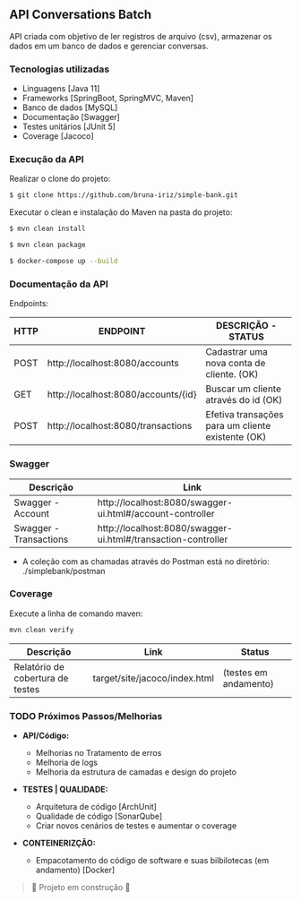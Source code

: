 ## API Conversations Batch

API criada com objetivo de ler registros de arquivo (csv), armazenar os dados em um banco de dados e gerenciar
conversas.

### Tecnologias utilizadas

- Linguagens [Java 11]
- Frameworks [SpringBoot, SpringMVC, Maven]
- Banco de dados [MySQL]
- Documentação [Swagger]
- Testes unitários [JUnit 5]
- Coverage [Jacoco]

### Execução da API

Realizar o clone do projeto:

```sh
$ git clone https://github.com/bruna-iriz/simple-bank.git
```

Executar o clean e instalação do Maven na pasta do projeto:

```sh
$ mvn clean install
```
```sh
$ mvn clean package
```
```sh
$ docker-compose up --build
```

### Documentação da API

Endpoints:

| HTTP | ENDPOINT   | DESCRIÇÃO - STATUS |
| ------     | ------ | ------ |
|POST   |http://localhost:8080/accounts | Cadastrar uma nova conta de cliente. (OK) |
|GET    |http://localhost:8080/accounts/{id} | Buscar um cliente através do id  (OK) |
|POST   |http://localhost:8080/transactions| Efetiva transações para um cliente existente (OK) |

### Swagger

| Descrição |  Link |
| ------     | ------ |
| Swagger - Account | http://localhost:8080/swagger-ui.html#/account-controller |
| Swagger - Transactions | http://localhost:8080/swagger-ui.html#/transaction-controller |

- A coleção com as chamadas através do Postman está no diretório: ./simplebank/postman

### Coverage

Execute a linha de comando maven:
```sh
mvn clean verify
```

| Descrição | Link | Status |
| ------     | ------ | ------ |
| Relatório de cobertura de testes | target/site/jacoco/index.html | (testes em andamento)


### TODO Próximos Passos/Melhorias

- **API/Código:**
  - Melhorias no Tratamento de erros
  - Melhoria de logs
  - Melhoria da estrutura de camadas e design do projeto

  
- **TESTES | QUALIDADE:**
  - Arquitetura de código [ArchUnit]
  - Qualidade de código [SonarQube]
  - Criar novos cenários de testes e aumentar o coverage

- **CONTEINERIZÇÃO:**
  - Empacotamento do código de software e suas bilbilotecas (em andamento) [Docker]
  

> :construction: Projeto em construção :construction: